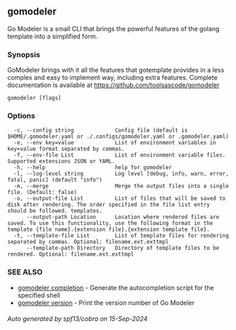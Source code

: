 ## gomodeler

Go Modeler is a small CLI that brings the powerful features of the golang template into a simplified form.

### Synopsis

GoModeler brings with it all the features that gotemplate provides in a less complex and easy to implement way, including extra features.
	Complete documentation is available at https://github.com/toolsascode/gomodeler

```
gomodeler [flags]
```

### Options

```
  -c, --config string             Config file (default is $HOME/.gomodeler.yaml or ./.configs/gomodeler.yaml or .gomodeler.yaml)
  -e, --env key=value             List of environment variables in key=value format separated by commas.
  -f, --env-file List             List of environment variable files. Supported extensions JSON or YAML.
  -h, --help                      help for gomodeler
  -l, --log-level string          Log level [debug, info, warn, error, fatal, panic] (default "info")
  -m, --merge                     Merge the output files into a single file. (Default: false)
  -o, --output-file List          List of files that will be saved to disk after rendering. The order specified in the file list entry should be followed. templates.
      --output-path Location      Location where rendered files are saved. To use this functionality, use the following format in the template {file name}.{extension file}.{extension template file}.
  -t, --template-file List        List of template files for rendering separated by commas. Optional: filename.ext.exttmpl
      --template-path Directory   Directory of template files to be rendered. Optional: filename.ext.exttmpl
```

### SEE ALSO

* [gomodeler completion](gomodeler_completion.md)	 - Generate the autocompletion script for the specified shell
* [gomodeler version](gomodeler_version.md)	 - Print the version number of Go Modeler

###### Auto generated by spf13/cobra on 15-Sep-2024
